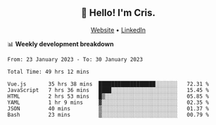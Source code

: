 
<h2 align="center">👋 Hello! I'm Cris.</h2>
<p align="center">
  <a href="https://www.criscunas.dev">Website</a> •
  <a href="https://www.linkedin.com/in/cristophercunas/">LinkedIn</a> 
</p>


📊 **Weekly development breakdown**
<!--START_SECTION:waka-->

```text
From: 23 January 2023 - To: 30 January 2023

Total Time: 49 hrs 12 mins

Vue.js       35 hrs 38 mins  ██████████████████░░░░░░░   72.31 %
JavaScript   7 hrs 36 mins   ████░░░░░░░░░░░░░░░░░░░░░   15.45 %
HTML         2 hrs 53 mins   █▒░░░░░░░░░░░░░░░░░░░░░░░   05.85 %
YAML         1 hr 9 mins     ▓░░░░░░░░░░░░░░░░░░░░░░░░   02.35 %
JSON         40 mins         ▒░░░░░░░░░░░░░░░░░░░░░░░░   01.37 %
Bash         23 mins         ▒░░░░░░░░░░░░░░░░░░░░░░░░   00.79 %
```

<!--END_SECTION:waka-->
